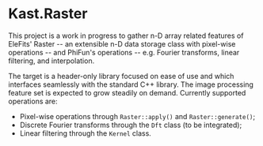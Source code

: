 # Kast.Raster

This project is a work in progress to gather n-D array related features
of EleFits' Raster -- an extensible n-D data storage class with pixel-wise operations --
and PhiFun's operations -- e.g. Fourier transforms, linear filtering, and interpolation.

The target is a header-only library focused on ease of use
and which interfaces seamlessly with the standard C++ library.
The image processing feature set is expected to grow steadily on demand.
Currently supported operations are:

* Pixel-wise operations through `Raster::apply()` and `Raster::generate()`;
* Discrete Fourier transforms through the `Dft` class (to be integrated);
* Linear filtering through the `Kernel` class.
